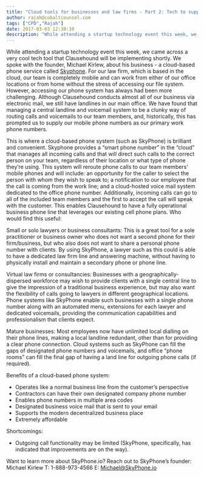 ```yaml
---
title: "Cloud tools for businesses and law firms - Part 2: Tech to support your practice - Cloud-based Phone Systems"
author: rajah@cobaltcounsel.com
tags: ["CPD","Rajah"]
date: 2017-03-03 12:30:10
description: "While attending a startup technology event this week, we came across a very cool tech tool that Clausehound will be i..."
---
```


While attending a startup technology event this week, we came across a very cool tech tool that Clausehound will be implementing shortly. We spoke with the founder, Michael Kirlew, about his business - a cloud-based phone service called [Skyphone](http://skyphone.io/). For our law firm, which is based in the cloud, our team is completely mobile and can work from either of our office locations or from home without the stress of accessing our file system. However, accessing our phone system has always had been more challenging. Although Clausehound conducts almost all of our business via electronic mail, we still have landlines in our main office. We have found that managing a central landline and voicemail system to be a clunky way of routing calls and voicemails to our team members, and, historically, this has prompted us to supply our mobile phone numbers as our primary work phone numbers.

This is where a cloud-based phone system (such as SkyPhone) is brilliant and convenient. Skyphone provides a “smart phone number” in the “cloud” that manages all incoming calls and that will direct such calls to the correct person on your team, regardless of their location or what type of phone they’re using. This system will reroute phone calls to our team members’ mobile phones and will include: an opportunity for the caller to select the person with whom they wish to speak to; a notification to our employee that the call is coming from the work line; and a cloud-hosted voice mail system dedicated to the office phone number. Additionally, incoming calls can go to all of the included team members and the first to accept the call will speak with the customer. This enables Clausehound to have a fully operational business phone line that leverages our existing cell phone plans. Who would find this useful:

Small or solo lawyers or business consultants: This is a great tool for a sole practitioner or business owner who does not want a second phone for their firm/business, but who also does not want to share a personal phone number with clients. By using SkyPhone, a lawyer such as this could is able to have a dedicated law firm line and answering machine, without having to physically install and maintain a secondary phone or phone line. 

Virtual law firms or consultancies: Businesses with a geographically-dispersed workforce may wish to provide clients with a single central line to give the impression of a traditional business experience, but may also want the flexibility of calls going to lawyers in different geographical locations. Phone systems like SkyPhone enable such businesses with a single phone number along with an automated menu, extensions for each lawyer and dedicated voicemails, providing the communication capabilities and professionalism that clients expect.  

Mature businesses: Most employees now have unlimited local dialling on their phone lines, making a local landline redundant, other than for providing a clear phone connection.  Cloud systems such as SkyPhone can fill the gaps of designated phone numbers and voicemails, and office “phone rooms” can fill the final gap of having a land line for outgoing phone calls (if required). 

Benefits of a cloud-based phone system:

- Operates like a normal business line from the customer’s perspective
- Contractors can have their own designated company phone number
- Enables phone numbers in multiple area codes
- Designated business voice mail that is sent to your email
- Supports the modern decentralized business place
- Extremely affordable 

Shortcomings:
- Outgoing call functionality may be limited (SkyPhone, specifically, has indicated that improvements are on the way).

Want to learn more about SkyPhone.io? Reach out to SkyPhone’s founder: Michael Kirlew T: 1-888-973-4566 E: Michael@SkyPhone.io

